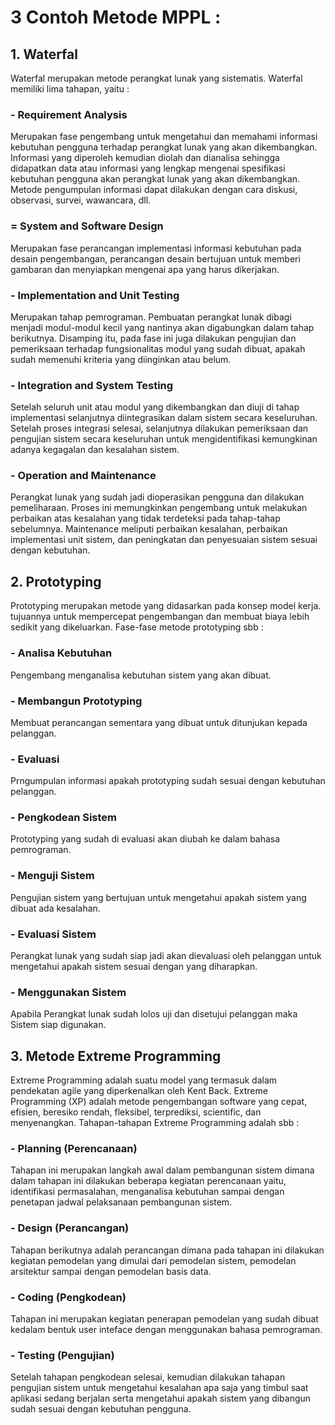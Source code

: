 # 3 Contoh Metode MPPL :

## 1. Waterfal
Waterfal merupakan metode perangkat lunak yang sistematis. Waterfal memiliki lima tahapan, yaitu :
	
### - Requirement Analysis
Merupakan fase pengembang untuk mengetahui dan memahami informasi kebutuhan pengguna terhadap perangkat lunak yang akan dikembangkan. Informasi yang diperoleh kemudian diolah dan dianalisa sehingga didapatkan data atau informasi yang lengkap mengenai spesifikasi kebutuhan pengguna akan perangkat lunak yang akan dikembangkan. Metode pengumpulan informasi dapat dilakukan dengan cara diskusi, observasi, survei, wawancara, dll.

### = System and Software Design
Merupakan fase perancangan implementasi informasi kebutuhan pada desain pengembangan, perancangan desain bertujuan untuk memberi gambaran  dan menyiapkan mengenai apa yang harus dikerjakan.

### - Implementation and Unit Testing
Merupakan tahap pemrograman. Pembuatan perangkat lunak dibagi menjadi modul-modul kecil yang nantinya akan digabungkan dalam tahap berikutnya. Disamping itu, pada fase ini juga dilakukan pengujian dan pemeriksaan terhadap fungsionalitas modul yang sudah dibuat, apakah sudah memenuhi kriteria yang diinginkan atau belum.

### - Integration and System Testing
Setelah seluruh unit atau modul yang dikembangkan dan diuji di tahap implementasi selanjutnya diintegrasikan dalam sistem secara keseluruhan. Setelah proses integrasi selesai, selanjutnya dilakukan pemeriksaan dan pengujian sistem secara keseluruhan untuk mengidentifikasi kemungkinan adanya kegagalan dan kesalahan sistem.

### - Operation and Maintenance
Perangkat lunak yang sudah jadi dioperasikan pengguna dan dilakukan pemeliharaan. Proses ini memungkinkan pengembang untuk melakukan perbaikan atas kesalahan yang tidak terdeteksi pada tahap-tahap sebelumnya. Maintenance meliputi perbaikan kesalahan, perbaikan implementasi unit sistem, dan peningkatan dan penyesuaian sistem sesuai dengan kebutuhan.

## 2. Prototyping
Prototyping merupakan metode yang didasarkan pada konsep model kerja. tujuannya untuk mempercepat pengembangan dan membuat biaya lebih sedikit yang dikeluarkan. Fase-fase metode prototyping sbb :

### - Analisa Kebutuhan
Pengembang menganalisa kebutuhan sistem yang akan dibuat.

### - Membangun Prototyping
Membuat perancangan sementara yang dibuat untuk ditunjukan kepada pelanggan.

### - Evaluasi 
Prngumpulan informasi apakah prototyping sudah sesuai dengan kebutuhan pelanggan.

### - Pengkodean Sistem
Prototyping yang sudah di evaluasi akan diubah ke dalam bahasa pemrograman.

### - Menguji Sistem
Pengujian sistem yang bertujuan untuk mengetahui apakah sistem yang dibuat ada kesalahan.

### - Evaluasi Sistem
Perangkat lunak yang sudah siap jadi akan dievaluasi oleh pelanggan untuk mengetahui apakah sistem sesuai dengan yang diharapkan.

### - Menggunakan Sistem
Apabila Perangkat lunak sudah lolos uji dan disetujui pelanggan maka Sistem siap digunakan.

## 3. Metode Extreme Programming
Extreme Programming adalah suatu model yang termasuk dalam pendekatan agile yang diperkenalkan oleh Kent Back. Extreme Programming (XP) adalah metode pengembangan software yang cepat, efisien, beresiko rendah, fleksibel, terprediksi, scientific, dan menyenangkan. Tahapan-tahapan Extreme Programming adalah sbb :

### - Planning (Perencanaan)
Tahapan ini merupakan langkah awal dalam pembangunan sistem dimana dalam tahapan ini dilakukan beberapa kegiatan perencanaan yaitu, identifikasi permasalahan, menganalisa kebutuhan sampai dengan penetapan jadwal pelaksanaan pembangunan sistem.

### - Design (Perancangan)
Tahapan berikutnya adalah perancangan dimana pada tahapan ini dilakukan kegiatan pemodelan yang dimulai dari pemodelan sistem, pemodelan arsitektur sampai dengan pemodelan basis data.

### - Coding (Pengkodean)
Tahapan ini merupakan kegiatan penerapan pemodelan yang sudah dibuat kedalam bentuk user inteface dengan menggunakan bahasa pemrograman. 

### - Testing (Pengujian)
Setelah tahapan pengkodean selesai, kemudian dilakukan tahapan pengujian sistem untuk mengetahui kesalahan apa saja yang timbul saat aplikasi sedang berjalan serta mengetahui apakah sistem yang dibangun sudah sesuai dengan kebutuhan pengguna. 
